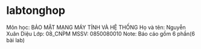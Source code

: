 # labtonghop
Môn học: BẢO MẬT MẠNG MÁY TÍNH VÀ HỆ THỐNG
Họ và tên: Nguyễn Xuân Diệu
Lớp: 08_CNPM
MSSV: 0850080010
Note: Báo cáo gồm 6 phần(6 bài lab)
